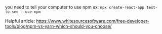 you need to tell your computer to use npm
ex: ```npx create-react-app test-to-see --use-npm```

Helpful article: https://www.whitesourcesoftware.com/free-developer-tools/blog/npm-vs-yarn-which-should-you-choose/

